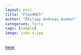 ```yaml
---
layout: post
title: "Flex4RES"
author: "Philipp Andreas Gunkel"
categories: facts
tags: [sample]
image: cuba-4.jpg
---
```



[here](http://www.flexsus.dk/)
